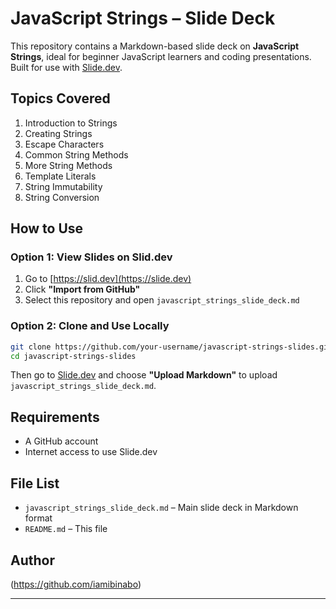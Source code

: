 
# JavaScript Strings – Slide Deck

This repository contains a Markdown-based slide deck on **JavaScript Strings**, ideal for beginner JavaScript learners and coding presentations. Built for use with [Slide.dev](https://slid.dev).

## Topics Covered

1. Introduction to Strings
2. Creating Strings
3. Escape Characters
4. Common String Methods
5. More String Methods
6. Template Literals
7. String Immutability
8. String Conversion

##  How to Use

### Option 1: View Slides on Slid.dev

1. Go to [https://slid.dev](https://slide.dev)
2. Click **"Import from GitHub"**
3. Select this repository and open `javascript_strings_slide_deck.md`

### Option 2: Clone and Use Locally

```bash
git clone https://github.com/your-username/javascript-strings-slides.git
cd javascript-strings-slides
```

Then go to [Slide.dev](https://slid.dev) and choose **"Upload Markdown"** to upload `javascript_strings_slide_deck.md`.

## Requirements

- A GitHub account
- Internet access to use Slide.dev

## File List

- `javascript_strings_slide_deck.md` – Main slide deck in Markdown format
- `README.md` – This file

## Author

(https://github.com/iamibinabo)

---


